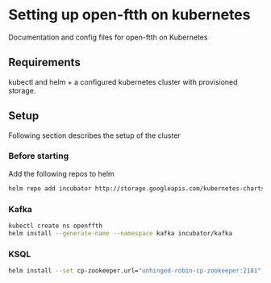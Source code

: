 # Setting up open-ftth on kubernetes
Documentation and config files for open-ftth on Kubernetes

## Requirements
kubectl and helm + a configured kubernetes cluster with provisioned storage.

## Setup
Following section describes the setup of the cluster

### Before starting
Add the following repos to helm

```sh
helm repo add incubator http://storage.googleapis.com/kubernetes-charts-incubator
```

### Kafka

```sh
kubectl create ns openffth
helm install --generate-name --namespace kafka incubator/kafka
```

### KSQL

```sh
helm install --set cp-zookeeper.url="unhinged-robin-cp-zookeeper:2181",cp-schema-registry.url="http://lolling-chinchilla-cp-schema-registry:8081" cp-helm-charts/charts/cp-ksql-server --namespace openftth --generate-name
```

